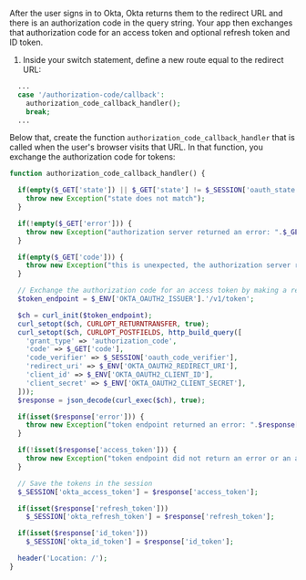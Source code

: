After the user signs in to Okta, Okta returns them to the redirect URL and there is an authorization code in the query string. Your app then exchanges that authorization code for an access token and optional refresh token and ID token.

1. Inside your switch statement, define a new route equal to the redirect URL:

```php
  ...
  case '/authorization-code/callback':
    authorization_code_callback_handler();
    break;
  ...
```

Below that, create the function `authorization_code_callback_handler` that is called when the user's browser visits that URL. In that function, you exchange the authorization code for tokens:

```php
function authorization_code_callback_handler() {

  if(empty($_GET['state']) || $_GET['state'] != $_SESSION['oauth_state']) {
    throw new Exception("state does not match");
  }

  if(!empty($_GET['error'])) {
    throw new Exception("authorization server returned an error: ".$_GET['error']);
  }

  if(empty($_GET['code'])) {
    throw new Exception("this is unexpected, the authorization server redirected without a code or an error");
  }

  // Exchange the authorization code for an access token by making a request to the token endpoint
  $token_endpoint = $_ENV['OKTA_OAUTH2_ISSUER'].'/v1/token';

  $ch = curl_init($token_endpoint);
  curl_setopt($ch, CURLOPT_RETURNTRANSFER, true);
  curl_setopt($ch, CURLOPT_POSTFIELDS, http_build_query([
    'grant_type' => 'authorization_code',
    'code' => $_GET['code'],
    'code_verifier' => $_SESSION['oauth_code_verifier'],
    'redirect_uri' => $_ENV['OKTA_OAUTH2_REDIRECT_URI'],
    'client_id' => $_ENV['OKTA_OAUTH2_CLIENT_ID'],
    'client_secret' => $_ENV['OKTA_OAUTH2_CLIENT_SECRET'],
  ]));
  $response = json_decode(curl_exec($ch), true);

  if(isset($response['error'])) {
    throw new Exception("token endpoint returned an error: ".$response['error']);
  }

  if(!isset($response['access_token'])) {
    throw new Exception("token endpoint did not return an error or an access token");
  }

  // Save the tokens in the session
  $_SESSION['okta_access_token'] = $response['access_token'];

  if(isset($response['refresh_token']))
    $_SESSION['okta_refresh_token'] = $response['refresh_token'];

  if(isset($response['id_token']))
    $_SESSION['okta_id_token'] = $response['id_token'];

  header('Location: /');
}
```
